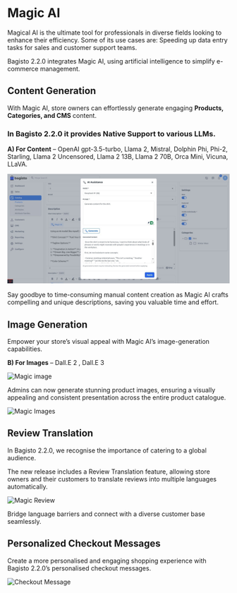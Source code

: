 # Magic AI


Magical AI is the ultimate tool for professionals in diverse fields looking to enhance their efficiency. Some of its use cases are: Speeding up data entry tasks for sales and customer support teams.

Bagisto 2.2.0 integrates Magic AI, using artificial intelligence to simplify e-commerce management.

## Content Generation

With Magic AI, store owners can effortlessly generate engaging **Products, Categories, and CMS** content. 

### In Bagisto 2.2.0 it provides Native Support to various LLMs.

**A) For Content** – OpenAI gpt-3.5-turbo, Llama 2, Mistral, Dolphin Phi, Phi-2, Starling, Llama 2 Uncensored, Llama 2 13B, Llama 2 70B, Orca Mini, Vicuna, LLaVA.

![Magic Content](../../assets/2.2.0/images/magic-ai/content.png)

Say goodbye to time-consuming manual content creation as Magic AI crafts compelling and unique descriptions, saving you valuable time and effort.

## Image Generation

Empower your store’s visual appeal with Magic AI’s image-generation capabilities. 

**B) For Images** – Dall.E 2 , Dall.E 3

![Magic image](../../assets/2.2.0/images/magic-ai/image-ai.png)

Admins can now generate stunning product images, ensuring a visually appealing and consistent presentation across the entire product catalogue.

![Magic Images](../../assets/2.2.0/images/magic-ai/images.png) 

## Review Translation

In Bagisto 2.2.0, we recognise the importance of catering to a global audience. 

The new release includes a Review Translation feature, allowing store owners and their customers to translate reviews into multiple languages automatically. 

![Magic Review](../../assets/2.2.0/images/magic-ai/review.png) 

Bridge language barriers and connect with a diverse customer base seamlessly.

## Personalized Checkout Messages

Create a more personalised and engaging shopping experience with Bagisto 2.2.0’s personalised checkout messages.

![Checkout Message](../../assets/2.2.0/images/magic-ai/checkoutMessage.png) 


